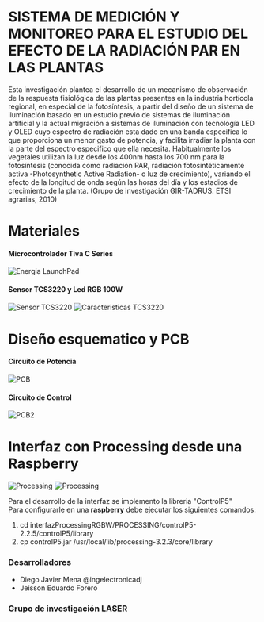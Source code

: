 # SISTEMA DE MEDICIÓN Y MONITOREO PARA EL ESTUDIO DEL EFECTO DE LA RADIACIÓN PAR EN LAS PLANTAS

Esta investigación plantea el desarrollo de un mecanismo de observación de la respuesta  fisiológica  de las plantas presentes en la industria hortícola regional, en especial de la fotosíntesis, a partir del diseño de un sistema de iluminación basado en un estudio previo de sistemas de iluminación artificial y la actual migración a sistemas de iluminación con tecnología LED y OLED cuyo espectro de radiación esta dado en una banda especifica lo que proporciona un menor gasto de potencia, y facilita irradiar la planta con la parte del espectro especifico que ella necesita. Habitualmente  los vegetales utilizan la luz desde los 400nm hasta los 700 nm para la fotosíntesis (conocida como radiación PAR, radiación fotosintéticamente activa -Photosynthetic Active Radiation- o luz de crecimiento), variando el efecto de la longitud de onda según las horas del día y los estadios de crecimiento de la planta. (Grupo de investigación GIR-TADRUS. ETSI agrarias, 2010)

# Materiales
#### Microcontrolador Tiva C Series 
![Energia LaunchPad](http://energia.nu/img/StellarPadLM4F120H5QR-V1.0.jpg "MSP-EXP430G2 LaunchPad") 
#### Sensor TCS3220 y Led RGB 100W
![Sensor TCS3220](http://i68.tinypic.com/352npd3.png "Sensor TCS3220")
![Caracteristicas TCS3220](http://i63.tinypic.com/11c4m04.png "Caracteristicas TCS3220")

# Diseño esquematico y PCB
#### Circuito de Potencia
![PCB](https://lh3.googleusercontent.com/-dSbxB3geZaU/V4xXMiXsHOI/AAAAAAAABeY/f4gfbdVW0fwslsUZJuilaUOww0KNgf91QCL0B/w996-h560-no/tesis.png "PCB")
#### Circuito de Control
![PCB2](http://i65.tinypic.com/b5ln5f.jpg "PCB2")

# Interfaz con Processing desde una Raspberry
![Processing](http://i65.tinypic.com/14d3hh1.png "Interfaz")
![Processing](http://i66.tinypic.com/2dmf3hc.png "Interfaz")

Para el desarrollo de la interfaz se implemento la libreria "ControlP5"  
Para configurarle en una **raspberry** debe ejecutar los siguientes comandos:  
1. cd interfazProcessingRGBW/PROCESSING/controlP5-2.2.5/controlP5/library  
2. cp controlP5.jar /usr/local/lib/processing-3.2.3/core/library  

### Desarrolladores ###
* Diego Javier Mena @ingelectronicadj 
* Jeisson Eduardo Forero

### Grupo de investigación LASER ###
